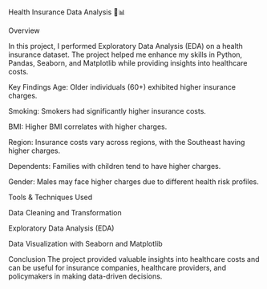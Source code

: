 Health Insurance Data Analysis 🏥📊

Overview

In this project, I performed Exploratory Data Analysis (EDA) on a health insurance dataset. The project helped me enhance my skills in Python, Pandas, Seaborn, and Matplotlib while providing insights into healthcare costs.

Key Findings
Age: Older individuals (60+) exhibited higher insurance charges.

Smoking: Smokers had significantly higher insurance costs.

BMI: Higher BMI correlates with higher charges.

Region: Insurance costs vary across regions, with the Southeast having higher charges.

Dependents: Families with children tend to have higher charges.

Gender: Males may face higher charges due to different health risk profiles.

Tools & Techniques Used

Data Cleaning and Transformation

Exploratory Data Analysis (EDA)

Data Visualization with Seaborn and Matplotlib

Conclusion
The project provided valuable insights into healthcare costs and can be useful for insurance companies, healthcare providers, and policymakers in making data-driven decisions.

